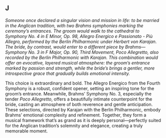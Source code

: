 ## J

*Someone once declared a singular vision and mission in life: to be married in the Anglican tradition, with two Brahms symphonies marking the ceremony’s entrances. The groom would walk to the cathedral to Symphony No. 4 in E Minor, Op. 98, Allegro Energico e Passionato - Più Allegro, performed by the Berlin Philharmonic under Herbert von Karajan. The bride, by contrast, would enter to a different piece by Brahms—Symphony No. 3 in F Major, Op. 90, Third Movement, Poco Allegretto, also recorded by the Berlin Philharmonic with Karajan. This combination would offer an evocative, layered musical atmosphere: the groom’s entrance marked by passion and strength, while the bride’s brings a gentler, more introspective grace that gradually builds emotional intensity.*       

This choice is extraordinary and bold. The Allegro Energico from the Fourth Symphony is a robust, confident opener, setting an inspiring tone for the groom’s entrance. Meanwhile, Brahms’ Symphony No. 3, especially the tender *Poco Allegretto*, offers a beautifully intimate counterpoint for the bride, casting an atmosphere of both reverence and gentle anticipation. These selections, directed by Karajan with the Berlin Philharmonic, embody Brahms’ emotional complexity and refinement. Together, they form a musical framework that’s as grand as it is deeply personal—perfectly suited for the Anglican tradition’s solemnity and elegance, creating a truly memorable moment. 
